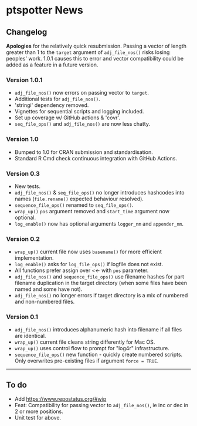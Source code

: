 # ptspotter News

## Changelog

**Apologies** for the relatively quick resubmission. Passing a vector of length
greater than 1 to the `target` argument of `adj_file_nos()` risks losing
peoples' work. 1.0.1 causes this to error and vector compatibility could be
added as a feature in a future version.

### Version 1.0.1

* `adj_file_nos()` now errors on passing vector to `target`.
* Additional tests for `adj_file_nos()`.
* 'stringi' dependency removed.
* Vignettes for sequential scripts and logging included.
* Set up coverage w/ GitHub actions & 'covr'.
* `seq_file_ops()` and `adj_file_nos()` are now less chatty.

### Version 1.0

* Bumped to 1.0 for CRAN submission and standardisation.
* Standard R Cmd check continuous integration with GitHub Actions.

### Version 0.3

* New tests.
* `adj_file_nos()` & `seq_file_ops()` no longer introduces hashcodes into names
(`file.rename()` expected behaviour resolved).
* `sequence_file_ops()` renamed to `seq_file_ops()`.
* `wrap_up()` `pos` argument removed and `start_time` argument now optional.
* `log_enable()` now has optional arguments `logger_nm` and `appender_nm`.

### Version 0.2

* `wrap_up()` current file now uses `basename()` for more efficient
implementation.
* `log_enable()` asks for `log_file_ops()` if logfile does not exist.
* All functions prefer assign over <<- with `pos` parameter.
* `adj_file_nos()` and `sequence_file_ops()` use filename hashes for part
filename duplication in the target directory (when some files have been named
and some have not).
* `adj_file_nos()` no longer errors if target directory is a mix of numbered and
non-numbered files.

### Version 0.1

* `adj_file_nos()` introduces alphanumeric hash into filename if all files are
identical.
* `wrap_up()` current file cleans string differently for Mac OS.
* `wrap_up()` uses control flow to prompt for "log4r" infrastructure.
* `sequence_file_ops()` new function - quickly create numbered scripts. Only
overwrites pre-existing files if argument `force = TRUE`.

***

## To do

* Add https://www.repostatus.org/#wip
* Feat: Compatibility for passing vector to `adj_file_nos()`, ie inc or dec in
2 or more positions.
* Unit test for above.

